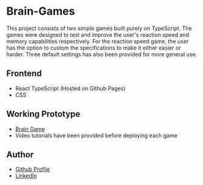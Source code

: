 # Brain-Games
This project consists of two simple games built purely on TypeScript. The games were designed to test and improve the user's reaction speed and memory capabilities respectively. For the reaction speed game, the user has the option to custom the specifications to make it either easier or harder. Three default settings has also been provided for more general use.  

## Frontend
- React TypeScript (Hosted on Github Pages)
- CSS

## Working Prototype
- [Brain Game](https://terry-h12.github.io/Brain-Games/)
- Video tutorials have been provided before deploying each game

## Author
- [Github Profile](https://github.com/terry-h12 "terry-h12")
- [LinkedIn](https://www.linkedin.com/in/terence-huang-8742981b8/ "LinkedIn")
